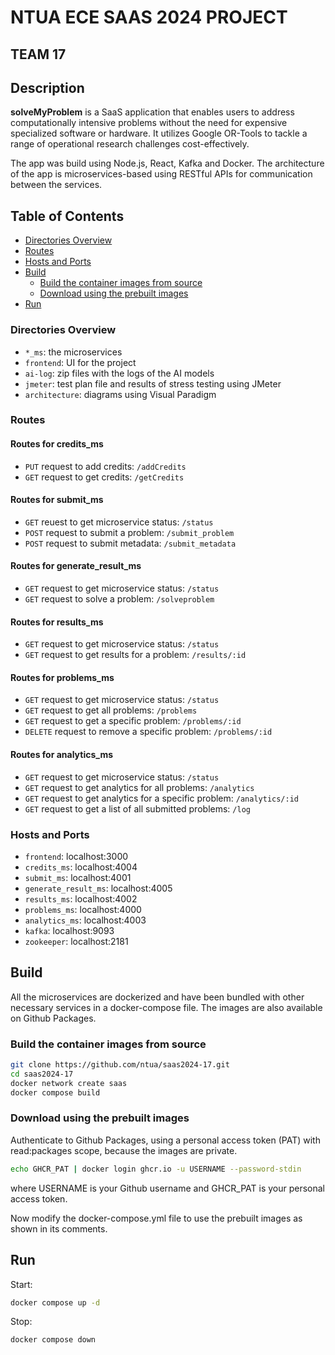 # NTUA ECE SAAS 2024 PROJECT
  
## TEAM 17
  
## Description
**solveMyProblem** is a SaaS application that enables users to address computationally intensive problems without the need for expensive specialized software or hardware.
It utilizes Google OR-Tools to tackle a range of operational research challenges cost-effectively.

The app was build using Node.js, React, Kafka and Docker.
The architecture of the app is microservices-based using RESTful APIs for communication between the services.

## Table of Contents
- [Directories Overview](#directories-overview)
- [Routes](#routes)
- [Hosts and Ports](#hosts-and-ports)
- [Build](#build)
  - [Build the container images from source](#build-the-container-images-from-source)
  - [Download using the prebuilt images](#download-using-the-prebuilt-images)
- [Run](#run)


### Directories Overview

- `*_ms`: the microservices
- `frontend`: UI for the project
- `ai-log`: zip files with the logs of the AI models
- `jmeter`: test plan file and results of stress testing using JMeter
- `architecture`: diagrams using Visual Paradigm

### Routes

#### Routes for credits_ms
- `PUT` request to add credits: `/addCredits`
- `GET` request to get credits: `/getCredits`

#### Routes for submit_ms
- `GET` reuest to get microservice status: `/status`
- `POST` request to submit a problem: `/submit_problem`
- `POST` request to submit metadata: `/submit_metadata`

#### Routes for generate_result_ms
- `GET` request to get microservice status: `/status`
- `GET` request to solve a problem: `/solveproblem`

#### Routes for results_ms
- `GET` request to get microservice status: `/status`
- `GET` request to get results for a problem: `/results/:id`

#### Routes for problems_ms
- `GET` request to get microservice status: `/status`
- `GET` request to get all problems: `/problems`
- `GET` request to get a specific problem: `/problems/:id`
- `DELETE` request to remove a specific problem: `/problems/:id`

#### Routes for analytics_ms
- `GET` request to get microservice status: `/status`
- `GET` request to get analytics for all problems: `/analytics`
- `GET` request to get analytics for a specific problem: `/analytics/:id`
- `GET` request to get a list of all submitted problems: `/log`

### Hosts and Ports

- `frontend`: localhost:3000
- `credits_ms`: localhost:4004
- `submit_ms`: localhost:4001
- `generate_result_ms`: localhost:4005
- `results_ms`: localhost:4002
- `problems_ms`: localhost:4000
- `analytics_ms`: localhost:4003
- `kafka`: localhost:9093
- `zookeeper`: localhost:2181


## Build

All the microservices are dockerized and have been bundled with other necessary services in a docker-compose file.
The images are also available on Github Packages.

### Build the container images from source

```bash
git clone https://github.com/ntua/saas2024-17.git
cd saas2024-17
docker network create saas
docker compose build
```

### Download using the prebuilt images

Authenticate to Github Packages, using a personal access token (PAT) with read:packages scope, because the images are private.
```bash
echo GHCR_PAT | docker login ghcr.io -u USERNAME --password-stdin
```
where USERNAME is your Github username and GHCR_PAT is your personal access token.

Now modify the docker-compose.yml file to use the prebuilt images as shown in its comments.

## Run

Start:
```bash
docker compose up -d
```

Stop:
```bash
docker compose down
```





